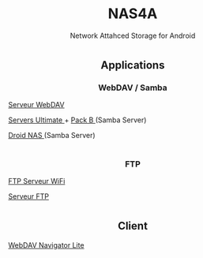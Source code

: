 <h1 align="center"> NAS4A </h1> <p align="center"> Network Attahced Storage for Android </p>

#

<h2 align="center"> Applications </h2>

<h3 align="center"> WebDAV / Samba </h3>

<a href="https://play.google.com/store/apps/details?id=com.theolivetree.webdavserver"> Serveur WebDAV </a>

<a href="https://play.google.com/store/apps/details?id=com.icecoldapps.serversultimate"> Servers Ultimate </a> + <a href="https://play.google.com/store/apps/details?id=com.icecoldapps.serversultimate.packb"> Pack B </a> (Samba Server)

<a href="https://github.com/LeBazarDeBryan/NAS4A/raw/main/APK/Droid%20NAS.apk"> Droid NAS </a> (Samba Server)

#

<h3 align="center"> FTP </h3>

<a href="https://play.google.com/store/apps/details?id=com.medhaapps.wififtpserver"> FTP Serveur WiFi </a>

<a href="https://play.google.com/store/apps/details?id=com.theolivetree.ftpserver"> Serveur FTP </a>

#

<h2 align="center"> Client </h2>

<a href="https://play.google.com/store/apps/details?id=com.schimera.webdavnavlite"> WebDAV Navigator Lite </a>
